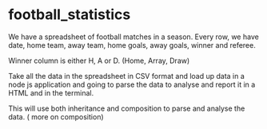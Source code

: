 # football_statistics

We have a spreadsheet of football matches in a season. Every row, we have date, home team, away team, home goals, away goals, winner and referee. 

Winner column is either H, A or D. (Home, Array, Draw)

Take all the data in the spreadsheet in CSV format and load up data in a node js application and going to parse the data to analyse and report it in a HTML and in the terminal.

This will use both inheritance and composition to parse and analyse the data. ( more on composition)

